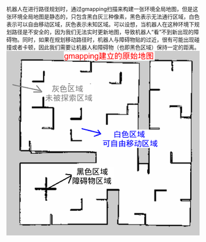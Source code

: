 机器人在进行路径规划时，通过gmapping扫描来构建一张环境全局地图，但是这张环境全局地图是静态的，只包含黑白灰三种像素，黑色表示无法通行区域，白色表示可以自由移动区域，灰色表示未知区域。可以设想，当机器人在这种环境下规划路径是不安全的，因为我们无法实时更新地图，导致机器人“看”不到新出现的障碍物。同时，如果在规划移动路径时，机器人与障碍物贴的过近，很有可能出现碰撞或者卡顿，因此我们需要让机器人和障碍物（也即黑色区域）保持一定的距离。
![image](https://github.com/Hebanxi4n/hello-world/blob/aa78096140af2ecc10b617deef759c6d9e0200f8/images/1531712385705504.png)
